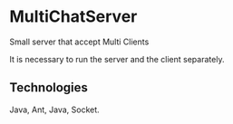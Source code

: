 # MultiChatServer
Small server that accept Multi Clients

It is necessary to run the server and the client separately.

## Technologies
Java, Ant, Java, Socket.
